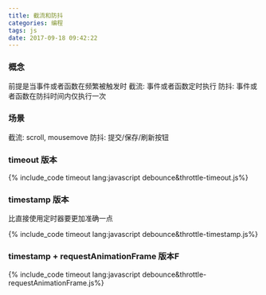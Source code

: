 ```yaml
---
title: 截流和防抖
categories: 编程
tags: js
date: 2017-09-18 09:42:22
---
```


### 概念

前提是当事件或者函数在频繁被触发时
截流: 事件或者函数定时执行
防抖: 事件或者函数在防抖时间内仅执行一次

### 场景

截流: scroll, mousemove
防抖: 提交/保存/刷新按钮

### timeout 版本

{% include_code timeout lang:javascript debounce&throttle-timeout.js%}

### timestamp 版本

比直接使用定时器要更加准确一点

{% include_code timeout lang:javascript debounce&throttle-timestamp.js%}

### timestamp + requestAnimationFrame 版本F

{% include_code timeout lang:javascript debounce&throttle-requestAnimationFrame.js%}
